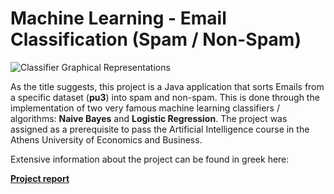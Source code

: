 #  Machine Learning - Email Classification (Spam / Non-Spam) #

![Classifier Graphical Representations](https://cdn.educba.com/academy/wp-content/uploads/2021/08/Naive-Bayes-vs-Logistic-Regression.jpg)

As the title suggests, this project is a Java application that sorts Emails from a specific dataset (**pu3**) into spam and non-spam. This is done through the implementation of two very famous machine learning classifiers / algorithms: **Naive Bayes** and **Logistic Regression**. The project was assigned as a prerequisite to pass the Artificial Intelligence course in the Athens University of Economics and Business.

Extensive information about the project can be found in greek here:


**[Project report](Project%20Information/Machine_Learning-Report.pdf)**

